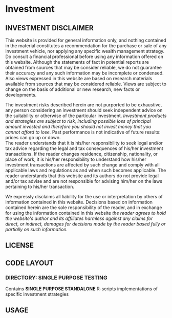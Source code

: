 Investment
==========



## INVESTMENT DISCLAIMER
This website is provided for general information only, and nothing contained in the material constitutes a recommendation for the purchase or sale of any investment vehicle, nor applying any specific wealth management strategy.
Do consult a financial professional before using any information offered on this website. 
Although the statements of fact in potential reports are obtained from sources that may be consider reliable, we do not guarantee their accuracy and any such information may be incomplete or condensed. 
Also views expressed in this website are based on research materials available from sources that may be considered reliable. Views are subject to change on the basis of additional or new research, new facts or developments. 

The investment risks described herein are not purported to be exhaustive, any person considering an investment should seek independent advice on the suitability or otherwise of the particular investment. 
*Investment products and strategies are subject to risk, including possible loss of principal amount invested and therefore you should not invest money that you cannot afford to lose.* Past performance is not indicative of future results: prices can go up or down.  
The reader understands that it is his/her responsibility to seek legal and/or tax advice regarding the legal and tax consequences of his/her investment transactions. 
If the reader changes residence, citizenship, nationality, or place of work, it is his/her responsibility to understand 
how his/her investment transactions are affected by such change and comply with all applicable laws and regulations as and when such becomes applicable. The reader understands that this website and its authors do not provide legal 
and/or tax advise and are not responsible for advising him/her on the laws pertaining to his/her transaction.

We expressly disclaims all liability for the use or interpretation by others of information contained in this website. 
Decisions based on information contained herein are the sole responsibility of the reader, and in exchange 
for using the information contained in this website *the reader agrees to hold the website's author and its affiliates 
harmless against any claims for direct, or indirect, damages for decisions made by the reader based fully or 
partially on such information.*

## LICENSE

## CODE LAYOUT

### DIRECTORY: SINGLE PURPOSE TESTING
Contains **SINGLE PURPOSE STANDALONE** R-scripts implementations of specific investment strategies

## USAGE
